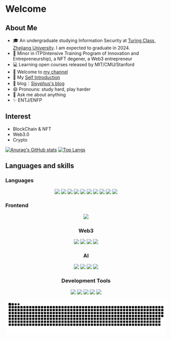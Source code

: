# Welcome

## About Me

- 🎓 An undergraduate studying Information Security at [Turing Class, Zhejiang University](http://www.en.cs.zju.edu.cn/turing_honors_class/list.htm). I am expected to graduate in 2024.
- 📖 Minor in ITP(Intensive Training Program of Innovation and Entrepreneurship), a NFT degener, a Web3 entrepreneur
- 💻 Learning open courses released by MIT/CMU/Stanford
- 👯 Welcome to [my channel](https://space.bilibili.com/277830177?spm_id_from=333.1007.0.0)
- 🔭 My [Self Introduction](https://k5ms77k0o1.feishu.cn/wiki/wikcnrqDY1BgCnAkKF7mxx0IMEf?fromScene=spaceOverview)
- 🌱 blog：[Sisyphus's blog](https://ryanfcr.github.io/)
- 😄 Pronouns: study hard, play harder
- 💬 Ask me about anything
- ✨ ENTJ/ENFP

## Interest

- BlockChain & NFT
- Web3.0
- Crypto

[![Anurag's GitHub stats](https://github-readme-stats.vercel.app/api?username=RyanFcr&count_private=true&theme=vue&show_icons=true)](https://github.com/RyanFcr)
[![Top Langs](https://github-readme-stats.vercel.app/api/top-langs/?username=RyanFcr&hide=javascript,html,CSS&layout=compact)](https://github.com/RyanFcr)

<h2 >Languages and skills</h2>
<h3 >Languages</h3>
<div align="center">

![](https://img.shields.io/badge/-C-A8B9CC?style=for-the-badge&logo=c&logoColor=white)
![](https://img.shields.io/badge/-C++-00599C?style=for-the-badge&logo=cplusplus&logoColor=white)
![](https://img.shields.io/badge/-Python-3776AB?style=for-the-badge&logo=python&logoColor=white)
![](https://img.shields.io/badge/-Java-007396?style=for-the-badge&logo=java&logoColor=white)
![](https://img.shields.io/badge/-Solidity-363636?style=for-the-badge&logo=solidity&logoColor=white)
![](https://img.shields.io/badge/-Javascript-F7DF1E?style=for-the-badge&logo=javascript&logoColor=white)
![](https://img.shields.io/badge/-Typescript-3178C6?style=for-the-badge&logo=typescript&logoColor=white)
![](https://img.shields.io/badge/-HTML-E34F26?style=for-the-badge&logo=html5&logoColor=white)
![](https://img.shields.io/badge/-Latex-008080?style=for-the-badge&logo=latex&logoColor=white)
![](https://img.shields.io/badge/-Ocaml-EC6813?style=for-the-badge&logo=ocaml&logoColor=white)

</div>
<h3>Frontend</h3>
<div align="center">

![](https://img.shields.io/badge/-Vue-4FC08D?style=for-the-badge&logo=vue.js&logoColor=white)

<h3>Web3</h3>
<div align="center">

![](https://img.shields.io/badge/-Ethereum-3C3C3D?style=for-the-badge&logo=ethereum&logoColor=white)
![](https://img.shields.io/badge/-BSC-F0B90B?style=for-the-badge&logo=binance&logoColor=white)
![](https://img.shields.io/badge/-REMIX-000000?style=for-the-badge&logoColor=white)
![](https://img.shields.io/badge/-HARDHAT-ECD53F?style=for-the-badge&logoColor=white)

<h3>AI</h3>
<div align="center">

![](https://img.shields.io/badge/-Pytorch-EE4C2C?style=for-the-badge&logo=pytorch&logoColor=white)
![](https://img.shields.io/badge/-Jupyter-F37626?style=for-the-badge&logo=jupyter&logoColor=white)
![](https://img.shields.io/badge/-Numpy-013243?style=for-the-badge&logo=numpy&logoColor=white)
![](https://img.shields.io/badge/-Anaconda-44A833?style=for-the-badge&logo=anaconda&logoColor=white)

<h3>Development Tools</h3>
<div align="center">

![](https://img.shields.io/badge/-Git-F05032?style=for-the-badge&logo=git&logoColor=white)
![](https://img.shields.io/badge/-GitHub-181717?style=for-the-badge&logo=github&logoColor=white)
![](https://img.shields.io/badge/-VSCode-007ACC?style=for-the-badge&logo=visualstudiocode&logoColor=white)
![](https://img.shields.io/badge/-IntellijIDEA-000000?style=for-the-badge&logo=intellijidea&logoColor=white)
![](https://img.shields.io/badge/-Vim-019733?style=for-the-badge&logo=vim&logoColor=white)

</div>

<picture>
  <source media="(prefers-color-scheme: dark)" srcset="https://raw.githubusercontent.com/ryanfcr/ryanfcr/output/github-contribution-grid-snake-dark.svg">
  <source media="(prefers-color-scheme: light)" srcset="https://raw.githubusercontent.com/ryanfcr/ryanfcr/output/github-contribution-grid-snake.svg">
  <img alt="github contribution grid snake animation" src="https://raw.githubusercontent.com/ryanfcr/ryanfcr/output/github-contribution-grid-snake.svg">
</picture>
<!--
**RyanFcr/RyanFcr** is a ✨ _special_ ✨ repository because its `README.md` (this file) appears on your GitHub profile.

Here are some ideas to get you started:

- 🔭 I’m currently working on ...
- 🌱 I’m currently learning ...
- 👯 I’m looking to collaborate on ...
- 🤔 I’m looking for help with ...
- 💬 Ask me about ...
- 📫 How to reach me: ...
- 😄 Pronouns: ...
- ⚡ Fun fact: ...
  -->
